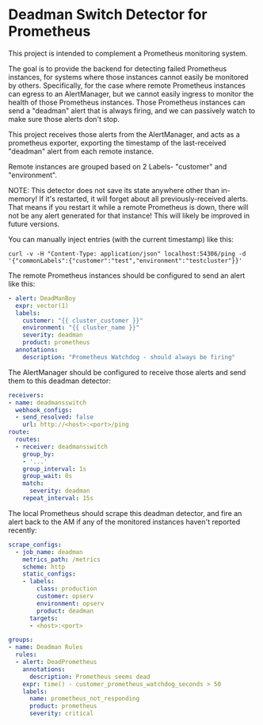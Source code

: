 # Deadman Switch Detector for Prometheus

This project is intended to complement a Prometheus monitoring system.

The goal is to provide the backend for detecting failed Prometheus instances, for systems where those instances cannot easily be monitored by others. Specifically, for the case where remote Prometheus instances can egress to an AlertManager, but we cannot easily ingress to monitor the health of those Prometheus instances. Those Prometheus instances can send a "deadman" alert that is always firing, and we can passively watch to make sure those alerts don't stop.

This project receives those alerts from the AlertManager, and acts as a prometheus exporter, exporting the timestamp of the last-received "deadman" alert from each remote instance.

Remote instances are grouped based on 2 Labels- "customer" and "environment".


NOTE: This detector does not save its state anywhere other than in-memory! If it's restarted, it will forget about all previously-received alerts. That means if you restart it while a remote Prometheus is down, there will not be any alert generated for that instance! This will likely be improved in future versions.

You can manually inject entries (with the current timestamp) like this:
```shell
curl -v -H "Content-Type: application/json" localhost:54306/ping -d '{"commonLabels":{"customer":"test","environment":"testcluster"}}'
```


The remote Prometheus instances should be configured to send an alert like this:

```yaml
- alert: DeadManBoy
  expr: vector(1)
  labels:
    customer: "{{ cluster_customer }}"
    environment: "{{ cluster_name }}"
    severity: deadman
    product: prometheus
  annotations:
    description: "Prometheus Watchdog - should always be firing"
```

The AlertManager should be configured to receive those alerts and send them to this deadman detector:

```yaml
receivers:
- name: deadmansswitch
  webhook_configs:
  - send_resolved: false
    url: http://<host>:<port>/ping
route:
  routes:
  - receiver: deadmansswitch
    group_by:
    - '...'
    group_interval: 1s
    group_wait: 0s
    match:
      severity: deadman
    repeat_interval: 15s
```

The local Prometheus should scrape this deadman detector, and fire an alert back to the AM if any of the monitored instances haven't reported recently:

```yaml
scrape_configs:
  - job_name: deadman
    metrics_path: /metrics
    scheme: http
    static_configs:
    - labels:
        class: production
        customer: opserv
        environment: opserv
        product: deadman
      targets:
      - <host>:<port>

groups:
- name: Deadman Rules
  rules:
  - alert: DeadPrometheus
    annotations:
      description: Prometheus seems dead
    expr: time() - customer_prometheus_watchdog_seconds > 50
    labels:
      name: prometheus_not_responding
      product: prometheus
      severity: critical
```
